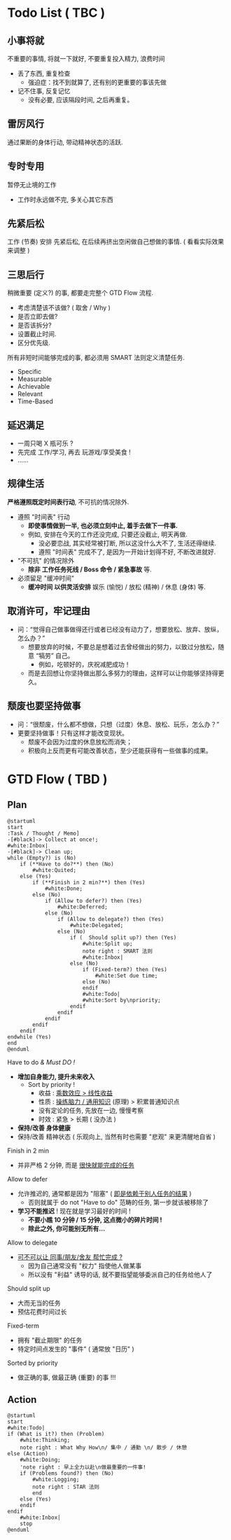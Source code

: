 # Todo List ( TBC )

## 小事将就

不重要的事情, 将就一下就好, 不要重复投入精力, 浪费时间

- 丢了东西, 重复检查
    - 强迫症：找不到就算了, 还有别的更重要的事该先做
- 记不住事, 反复记忆
    - 没有必要, 应该隔段时间, 之后再重复。

## 雷厉风行

通过果断的身体行动, 带动精神状态的活跃.

## 专时专用

暂停无止境的工作

- 工作时永远做不完, 多关心其它东西

## 先紧后松

工作 (节奏) 安排 先紧后松, 在后续再挤出空闲做自己想做的事情.
( 看看实际效果来调整 )

## 三思后行

稍微重要 (定义?) 的事, 都要走完整个 GTD Flow 流程.

- 考虑清楚该不该做? ( 取舍 / Why )
- 是否立即去做?
- 是否该拆分?
- 设置截止时间.
- 区分优先级.

所有非短时间能够完成的事, 都必须用 SMART 法则定义清楚任务.

- Specific
- Measurable
- Achievable
- Relevant
- Time-Based

## 延迟满足

- 一周只喝 X 瓶可乐 ?
- 先完成 工作/学习, 再去 玩游戏/享受美食 !
- ……

## 规律生活

**严格遵照既定时间表行动**, 不可抗的情况除外.

- 遵照 "时间表" 行动
    - **即使事情做到一半, 也必须立刻中止, 着手去做下一件事.**
    - 例如, 安排在今天的工作还没完成, 只要还没截止, 明天再做.
        - 没必要恋战, 其实经常被打断, 所以这没什么大不了, 生活还得继续.
        - 遵照 "时间表" 完成不了, 是因为一开始计划得不好, 不断改进就好.
- "不可抗" 的情况除外
    - **除非 工作任务死线 / Boss 命令 / 紧急事故** 等.
- 必须留足 "缓冲时间"
    - **缓冲时间 以供灵活安排** 娱乐 (愉悦) / 放松 (精神) / 休息 (身体) 等.

## 取消许可，牢记理由

- 问：“觉得自己做事做得还行或者已经没有动力了，想要放松、放弃、放纵，怎么办？”
    - 想要放弃的时候，不要总是想着过去曾经做出的努力，以致过分放松，随意 “犒劳” 自己。
        - 例如，吃顿好的，庆祝减肥成功！
    - 而是去回想让你坚持做出那么多努力的理由，这样可以让你能够坚持得更久。

## 颓废也要坚持做事

- 问：“很颓废，什么都不想做，只想（过度）休息、放松、玩乐，怎么办？”
- 更要坚持做事！只有这样才能改变现状。
    - 颓废不会因为过度的休息放松而消失；
    - 积极向上反而更有可能改善状态，至少还能获得有一些做事的成果。

# GTD Flow ( TBD )

## Plan

```plantuml
@startuml
start
:Task / Thought / Memo]
-[#black]-> Collect at once!;
#white:Inbox|
-[#black]-> Clean up;
while (Empty?) is (No)
    if (**Have to do?**) then (No)
        #white:Quited;
    else (Yes)
        if (**Finish in 2 min?**) then (Yes)
            #white:Done;
        else (No)
            if (Allow to defer?) then (Yes)
                #white:Deferred;
            else (No)
                if (Allow to delegate?) then (Yes)
                    #white:Delegated;
                else (No)
                    if (  Should split up?) then (Yes)
                        #white:Split up;
                        note right : SMART 法则
                        #white:Inbox|
                    else (No)
                        if (Fixed-term?) then (Yes)
                            #white:Set due time;
                        else (No)
                        endif
                        #white:Todo|
                        #white:Sort by\npriority;
                    endif
                endif
            endif
        endif
    endif
endwhile (Yes)
end
@enduml
```

Have to do _& Must DO !_

- **增加自身能力, 提升未来收入**
    - Sort by priority !
        - 收益 : <u>乘数效应 > 线性收益</u>
        - 性质 : <u>操练脑力 / 通用知识</u> (原理) > 积累普通知识点
        - 没有定论的任务, 先放在一边, 慢慢考察
        - 时效 : 紧急 > 长期 ( 没办法 )
- **保持/改善 身体健康**
- 保持/改善 精神状态 ( 乐观向上, 当然有时也需要 "悲观" 来更清醒地自省 )

Finish in 2 min

- 并非严格 2 分钟, 而是 <u>很快就能完成的任务</u>

Allow to defer

- 允许推迟的, 通常都是因为 "阻塞" ( <u>即是依赖于别人任务的结果</u> )
    - 否则就属于 do not "Have to do" 范畴的任务, 第一步就该被移除了
- **学习不能推迟** ! 现在就是学习最好的时间 !
    - **不要小瞧 10 分钟 / 15 分钟, 这点微小的碎片时间 !**
    - **除此之外, 你可能别无所有…**

Allow to delegate

- <u>可不可以让 同事/朋友/舍友 帮忙完成 ?</u>
    - 因为自己通常没有 "权力" 指使他人做某事
    - 所以没有 "利益" 诱导的话, 就不要指望能够委派自己的任务给他人了

Should split up

- 大而无当的任务
- 预估花费时间过长

Fixed-term

- 拥有 "截止期限" 的任务
- 特定时间点发生的 "事件" ( 通常放 "日历" )

Sorted by priority

- 做正确的事, 做最正确 (重要) 的事 !!!

## Action

```plantuml
@startuml
start
#white:Todo|
if (What is it?) then (Problem)
    #white:Thinking;
    note right : What Why How\n/ 集中 / 通勤 \n/ 散步 / 休憩
else (Action)
    #white:Doing;
    'note right : 早上全力以赴\n做最重要的一件事!
    if (Problems found?) then (No)
        #white:Logging;
        note right : STAR 法则
        end
    else (Yes)
    endif
endif
    #white:Inbox|
    stop
@enduml
```